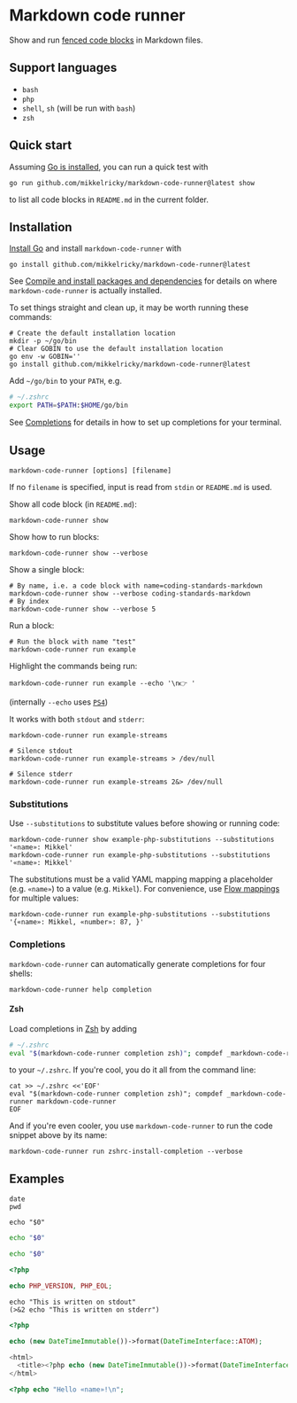 # Markdown code runner

Show and run [fenced code blocks](https://github.github.com/gfm/#fenced-code-blocks) in Markdown files.

## Support languages

* `bash`
* `php`
* `shell`, `sh` (will be run with `bash`)
* `zsh`

## Quick start

Assuming [Go is installed](https://go.dev/doc/install), you can run a quick test with

``` shell
go run github.com/mikkelricky/markdown-code-runner@latest show
```

to list all code blocks in `README.md` in the current folder.

## Installation

[Install Go](https://go.dev/doc/install) and install `markdown-code-runner` with

``` shell
go install github.com/mikkelricky/markdown-code-runner@latest
```

See [Compile and install packages and
dependencies](https://pkg.go.dev/cmd/go#hdr-Compile_and_install_packages_and_dependencies) for details on where
`markdown-code-runner` is actually installed.

To set things straight and clean up, it may be worth running these commands:

``` shell
# Create the default installation location
mkdir -p ~/go/bin
# Clear GOBIN to use the default installation location
go env -w GOBIN=''
go install github.com/mikkelricky/markdown-code-runner@latest
```

Add `~/go/bin` to your `PATH`, e.g.

``` zsh
# ~/.zshrc
export PATH=$PATH:$HOME/go/bin
```

See [Completions](#completions) for details in how to set up completions for your terminal.

## Usage

``` shell
markdown-code-runner [options] [filename]
```

If no `filename` is specified, input is read from `stdin` or `README.md` is used.

Show all code block (in `README.md`):

``` shell name=list
markdown-code-runner show
```

Show how to run blocks:

``` shell name=list-verbose
markdown-code-runner show --verbose
```

Show a single block:

``` shell name=show-single
# By name, i.e. a code block with name=coding-standards-markdown
markdown-code-runner show --verbose coding-standards-markdown
# By index
markdown-code-runner show --verbose 5
```

Run a block:

``` shell name=run
# Run the block with name "test"
markdown-code-runner run example
```

Highlight the commands being run:

``` shell name=run-echo
markdown-code-runner run example --echo '\n👉 '
```

(internally `--echo` uses [`PS4`](<https://www.gnu.org/software/bash/manual/bash.html#index-PS4>))

It works with both `stdout` and `stderr`:

``` shell
markdown-code-runner run example-streams

# Silence stdout
markdown-code-runner run example-streams > /dev/null

# Silence stderr
markdown-code-runner run example-streams 2&> /dev/null
```

### Substitutions

Use `--substitutions` to substitute values before showing or running code:

``` shell
markdown-code-runner show example-php-substitutions --substitutions '«name»: Mikkel'
markdown-code-runner run example-php-substitutions --substitutions '«name»: Mikkel'
```

The substitutions must be a valid YAML mapping mapping a placeholder (e.g. `«name»`) to a value (e.g. `Mikkel`). For
convenience, use [Flow mappings](https://yaml.org/spec/1.2.2/#742-flow-mappings) for multiple values:

``` shell
markdown-code-runner run example-php-substitutions --substitutions '{«name»: Mikkel, «number»: 87, }'
```

### Completions

`markdown-code-runner` can automatically generate completions for four shells:

``` shell name=completion-help
markdown-code-runner help completion
```

#### Zsh

Load completions in [Zsh](https://en.wikipedia.org/wiki/Z_shell) by adding

``` zsh
# ~/.zshrc
eval "$(markdown-code-runner completion zsh)"; compdef _markdown-code-runner markdown-code-runner
```

to your `~/.zshrc`. If you're cool, you do it all from the command line:

``` shell name=zshrc-install-completion
cat >> ~/.zshrc <<'EOF'
eval "$(markdown-code-runner completion zsh)"; compdef _markdown-code-runner markdown-code-runner
EOF
```

And if you're even cooler, you use `markdown-code-runner` to run the code snippet above by its name:

``` shell
markdown-code-runner run zshrc-install-completion --verbose
```

## Examples

```shell name=example
date
pwd
```

```shell name=example-shell
echo "$0"
```

```bash name=example-bash
echo "$0"
```

```zsh name=example-zsh
echo "$0"
```

```php name=example-php
<?php

echo PHP_VERSION, PHP_EOL;
```

``` shell name=example-streams
echo "This is written on stdout"
(>&2 echo "This is written on stderr")
```

```php name=example-php
<?php

echo (new DateTimeImmutable())->format(DateTimeInterface::ATOM);
```

```php name=-example-php-html
<html>
  <title><?php echo (new DateTimeImmutable())->format(DateTimeInterface::ATOM); ?></title>
</html>
```

```php name=example-php-substitutions
<?php echo "Hello «name»!\n";
```
